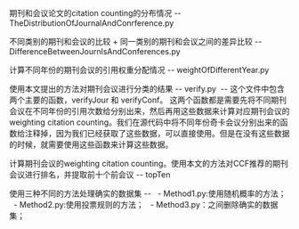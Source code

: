 期刊和会议论文的citation counting的分布情况 -- TheDistributionOfJournalAndConrference.py

不同类别的期刊和会议的比较 + 同一类别的期刊和会议之间的差异比较 -- DifferenceBetweenJournlsAndConferences.py

计算不同年份的期刊会议的引用权重分配情况 --  weightOfDifferentYear.py

使用本文提出的方法对期刊会议进行分类的结果 -- verify.py
  -- 这个文件中包含两个主要的函数，verifyJour 和 verifyConf。 这两个函数都是需要先将不同期刊会议在不同年份的引用次数给分别出来，然后再用这些数据来计算对应期刊会议的weighting citation counting。我们在源代码中将不同年份奇卡会议分别出来的函数给注释掉，因为我们已经获取了这些数据，可以直接使用。但是在没有这些数据的时候，就需要使用这些函数来计算这些数据。

计算期刊会议的weighting citation counting。使用本文的方法对CCF推荐的期刊会议进行排名，并提取前十个前会议 -- topTen

使用三种不同的方法处理确实的数据集 -- 
   - Method1.py:使用随机概率的方法；
   - Method2.py:使用投票规则的方法；
   - Method3.py：之间删除确实的数据集；

   
